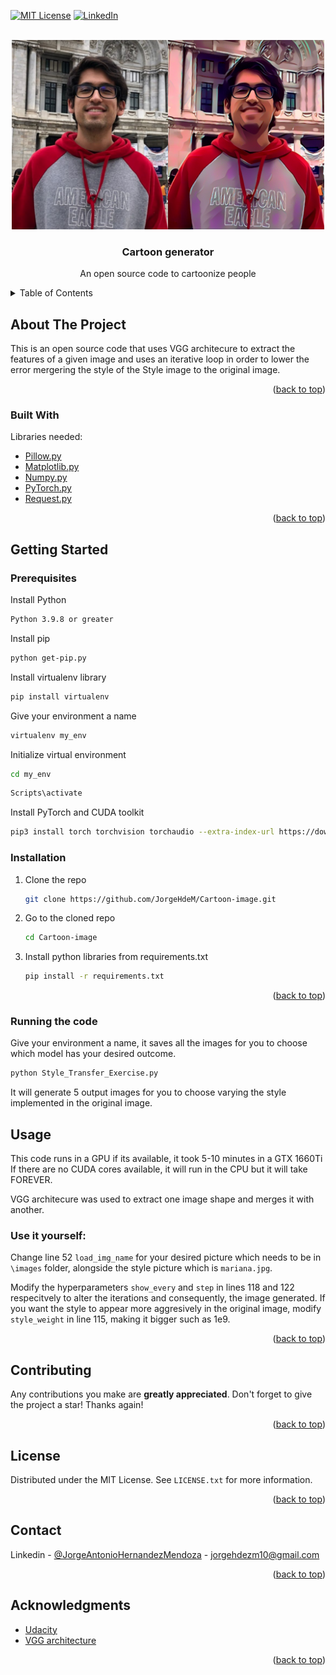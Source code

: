 <div id="top"></div>

[![MIT License][license-shield]][license-url]
[![LinkedIn][linkedin-shield]][linkedin-url]



<!-- PROJECT LOGO -->
<br />
<div align="center">
  <a href="https://github.com/othneildrew/Best-README-Template">
    <img src="images/result.png" alt="Logo" width="500" height="303">
  </a>

  <h3 align="center">Cartoon generator</h3>

  <p align="center">
    An open source code to cartoonize people
    <br />
</div>



<!-- TABLE OF CONTENTS -->
<details>
  <summary>Table of Contents</summary>
  <ol>
    <li>
      <a href="#about-the-project">About The Project</a>
      <ul>
        <li><a href="#built-with">Built With</a></li>
      </ul>
    </li>
    <li>
      <a href="#getting-started">Getting Started</a>
      <ul>
        <li><a href="#prerequisites">Prerequisites</a></li>
        <li><a href="#installation">Installation</a></li>
      </ul>
    </li>
    <li><a href="#usage">Usage</a></li>
    <li><a href="#contributing">Contributing</a></li>
    <li><a href="#license">License</a></li>
    <li><a href="#contact">Contact</a></li>
    <li><a href="#acknowledgments">Acknowledgments</a></li>
  </ol>
</details>

<!-- ABOUT THE PROJECT -->
## About The Project

This is an open source code that uses VGG architecure to extract the features of a given image and uses an iterative loop in order to lower the error mergering the style of the Style image to the original image.
<p align="right">(<a href="#top">back to top</a>)</p>

### Built With

Libraries needed:

* [Pillow.py](https://pillow.readthedocs.io/en/stable/)
* [Matplotlib.py](https://matplotlib.org/)
* [Numpy.py](https://numpy.org/)
* [PyTorch.py](https://pytorch.org/)
* [Request.py](https://docs.python-requests.org/en/latest/)
<p align="right">(<a href="#top">back to top</a>)</p>



<!-- GETTING STARTED -->
## Getting Started
### Prerequisites

Install Python
  ```sh
  Python 3.9.8 or greater
  ```
Install pip
  ```sh
  python get-pip.py
  ```
Install virtualenv library
  ```sh
  pip install virtualenv
  ```
Give your environment a name
  ```sh
  virtualenv my_env
  ```
Initialize virtual environment
  ```sh
  cd my_env
  ```
  ```sh
  Scripts\activate
  ```
Install PyTorch and CUDA toolkit
  ```sh
  pip3 install torch torchvision torchaudio --extra-index-url https://download.pytorch.org/whl/cu113
  ```
### Installation
1. Clone the repo
   ```sh
   git clone https://github.com/JorgeHdeM/Cartoon-image.git
   ```
2. Go to the cloned repo
   ```sh
   cd Cartoon-image
   ```
3. Install python libraries from requirements.txt
   ```sh
   pip install -r requirements.txt
   ```
<p align="right">(<a href="#top">back to top</a>)</p>

### Running the code
Give your environment a name, it saves all the images for you to choose which model has your desired outcome.
  ```sh
  python Style_Transfer_Exercise.py
  ```
It will generate 5 output images for you to choose varying the style implemented in the original image.

<!-- USAGE EXAMPLES -->
## Usage
This code runs in a GPU if its available, it took 5-10 minutes in a GTX 1660Ti
If there are no CUDA cores available, it will run in the CPU but it will take FOREVER.

VGG architecure was used to extract one image shape and merges it with another.

### Use it yourself:
Change line 52 `load_img_name` for your desired picture which needs to be in `\images` folder, alongside the style picture which is `mariana.jpg`.

Modify the hyperparameters `show_every` and `step` in lines 118 and 122 respecitvely to alter the iterations and consequently, the image generated.
If you want the style to appear more aggresively in the original image, modify `style_weight` in line 115, making it bigger such as 1e9.

<p align="right">(<a href="#top">back to top</a>)</p>

<!-- CONTRIBUTING -->
## Contributing
Any contributions you make are **greatly appreciated**.
Don't forget to give the project a star! Thanks again!
<p align="right">(<a href="#top">back to top</a>)</p>

<!-- LICENSE -->
## License
Distributed under the MIT License. See `LICENSE.txt` for more information.
<p align="right">(<a href="#top">back to top</a>)</p>

<!-- CONTACT -->
## Contact
Linkedin - [@JorgeAntonioHernandezMendoza](https://www.linkedin.com/in/jorge-antonio-hern%C3%A1ndez-mendoza-746315169/) - jorgehdezm10@gmail.com
<p align="right">(<a href="#top">back to top</a>)</p>



<!-- ACKNOWLEDGMENTS -->
## Acknowledgments
* [Udacity](https://www.udacity.com/online-learning-for-individuals?utm_source=gsem_brand&utm_medium=ads_r&utm_campaign=12949811881_c_individuals&utm_term=123473112164&utm_keyword=udacity_e&gclid=CjwKCAjwjtOTBhAvEiwASG4bCCBOyCSp16IGqfdaQMth1pMwJYpYdk-1ww6ZMwpchw6g0fx2VIaM4xoCc8wQAvD_BwE)
* [VGG architecture](https://arxiv.org/abs/1409.1556)

<p align="right">(<a href="#top">back to top</a>)</p>



<!-- MARKDOWN LINKS & IMAGES -->
<!-- https://www.markdownguide.org/basic-syntax/#reference-style-links -->
[contributors-shield]: https://img.shields.io/github/contributors/othneildrew/Best-README-Template.svg?style=for-the-badge
[contributors-url]: https://github.com/othneildrew/Best-README-Template/graphs/contributors
[license-shield]: https://img.shields.io/github/license/othneildrew/Best-README-Template.svg?style=for-the-badge
[license-url]: https://github.com/othneildrew/Best-README-Template/blob/master/LICENSE.txt
[linkedin-shield]: https://img.shields.io/badge/-LinkedIn-black.svg?style=for-the-badge&logo=linkedin&colorB=555
[linkedin-url]: https://www.linkedin.com/in/jorge-antonio-hern%C3%A1ndez-mendoza-746315169/